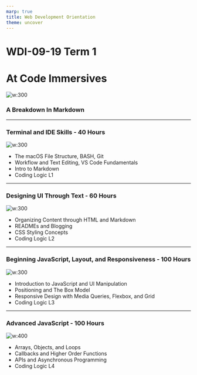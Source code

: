 ```yaml
---
marp: true
title: Web Development Orientation
theme: uncover
---
```


<!-- backgroundColor: #393D3F -->
<!-- color: #D7FFF1-->

# WDI-09-19 Term 1
# At Code Immersives

![w:300](https://scontent-lga3-1.xx.fbcdn.net/v/t1.0-9/67457288_2444284939180138_6392391575451729920_n.png?_nc_cat=103&_nc_oc=AQmZLB7bEGi-TWLw0PGVwUYGxQknlSNkCXmrSQLFdQKlZbBwK6Hxs6aheAkaxgfzknU&_nc_ht=scontent-lga3-1.xx&oh=b2dd9a8e2eb214237407cd69358e1831&oe=5E161CD7)

### A Breakdown In Markdown

---

### Terminal and IDE Skills - 40 Hours

![w:300](https://i.giphy.com/media/aNTYdoZaKU7YY/source.gif)

* The macOS File Structure, BASH, Git
* Workflow and Text Editing, VS Code Fundamentals
* Intro to Markdown
* Coding Logic L1

---

### Designing UI Through Text - 60 Hours 

![w:300](https://i.giphy.com/media/13FrpeVH09Zrb2/source.gif)

* Organizing Content through HTML and Markdown
* READMEs and Blogging
* CSS Styling Concepts
* Coding Logic L2

---

### Beginning JavaScript, Layout, and Responsiveness - 100 Hours

![w:300](https://i.stack.imgur.com/wHqUD.gif)

* Introduction to JavaScript and UI Manipulation
* Positioning and The Box Model
* Responsive Design with Media Queries, Flexbox, and Grid
* Coding Logic L3

---

### Advanced JavaScript - 100 Hours

![w:400](https://media.giphy.com/media/xT9IgzoKnwFNmISR8I/source.gif)
* Arrays, Objects, and Loops
* Callbacks and Higher Order Functions
* APIs and Asynchronous Programming
* Coding Logic L4